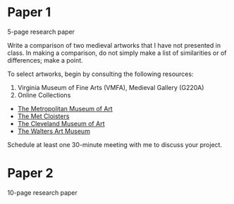 # Paper 1
5-page research paper

Write a comparison of two medieval artworks that I have not presented in class. In making a comparison, do not simply make a list of similarities or of differences; make a point.

To select artworks, begin by consulting the following resources:
1. Virginia Museum of Fine Arts (VMFA), Medieval Gallery (G220A)
2. Online Collections
* [The Metropolitan Museum of Art](https://www.metmuseum.org/art/collection/search#!?department=17&showOnly=highlights&offset=0&pageSize=0&perPage=20&sortBy=relevance&sortOrder=asc&searchField=All)
* [The Met Cloisters](https://www.metmuseum.org/art/collection/search#!?department=7&showOnly=highlights&perPage=20&offset=0&pageSize=0&sortOrder=asc&searchField=All)
* [The Cleveland Museum of Art](http://www.clevelandart.org/)
* [The Walters Art Museum](https://art.thewalters.org/)

Schedule at least one 30-minute meeting with me to discuss your project.

# Paper 2
10-page research paper
